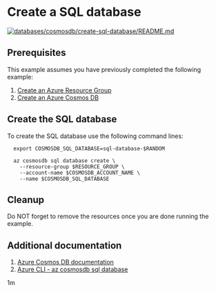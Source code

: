 
# Create a SQL database

[![databases/cosmosdb/create-sql-database/README.md](https://github.com/Azure-Samples/java-on-azure-examples/actions/workflows/databases_cosmosdb_create-sql-database_README_md.yml/badge.svg)](https://github.com/Azure-Samples/java-on-azure-examples/actions/workflows/databases_cosmosdb_create-sql-database_README_md.yml)

## Prerequisites

This example assumes you have previously completed the following example:

1. [Create an Azure Resource Group](../../../general/group/create/README.md)
1. [Create an Azure Cosmos DB](../create/README.md)

<!-- workflow.cron(0 6 * * 3) -->
<!-- workflow.include(../create/README.md) -->

## Create the SQL database

To create the SQL database use the following command lines:

<!-- workflow.skip() -->
````shell
  export COSMOSDB_SQL_DATABASE=sql-database-$RANDOM

  az cosmosdb sql database create \
    --resource-group $RESOURCE_GROUP \
    --account-name $COSMOSDB_ACCOUNT_NAME \
    --name $COSMOSDB_SQL_DATABASE
````

<!-- workflow.run()

  if [[ -z $COSMOSDB_SQL_DATABASE ]]; then
    export COSMOSDB_SQL_DATABASE=sql-database-$RANDOM
    az cosmosdb sql database create \
      --resource-group $RESOURCE_GROUP \
      --account-name $COSMOSDB_ACCOUNT_NAME \
      --name $COSMOSDB_SQL_DATABASE
  fi

  -->

## Cleanup

<!-- workflow.directOnly()
  
  export RESULT=$(az cosmosdb sql database show \
    --resource-group $RESOURCE_GROUP \
    --account-name $COSMOSDB_ACCOUNT_NAME \
    --name $COSMOSDB_SQL_DATABASE \
    --output tsv --query id)
  az group delete --name $RESOURCE_GROUP --yes || true
  if [[ "$RESULT" == "" ]]; then
    echo "Failed to create CosmosDB SQL database $COSMOSDB_SQL_DATABASE"
    exit 1
  fi

  -->

Do NOT forget to remove the resources once you are done running the example.

## Additional documentation

1. [Azure Cosmos DB documentation](https://docs.microsoft.com/azure/cosmos-db/README.md)
1. [Azure CLI - az cosmosdb sql database](https://docs.microsoft.com/cli/azure/cosmosdb/sql/database)

1m
